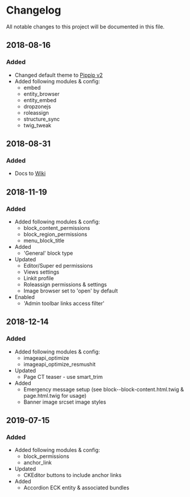 # Changelog
All notable changes to this project will be documented in this file.

## 2018-08-16
### Added
  - Changed default theme to [Pippip v2](https://github.com/TincanPipPip/Pippip-v2)
  - Added following modules & config:
    - embed
    - entity_browser
    - entity_embed
    - dropzonejs
    - roleassign
    - structure_sync
    - twig_tweak
  
## 2018-08-31
### Added
  - Docs to [Wiki](https://github.com/TincanPipPip/syd_make_8/wiki)

## 2018-11-19
### Added
  - Added following modules & config:
    - block_content_permissions
    - block_region_permissions
    - menu_block_title
  - Added
    - 'General' block type
  - Updated
    - Editor/Super ed permissions
    - Views settings
    - Linkit profile
    - Roleassign permissions & settings
    - Image browser set to 'open' by default
  - Enabled
    - 'Admin toolbar links access filter'

## 2018-12-14
### Added
  - Added following modules & config:
    - imageapi_optimize
    - imageapi_optimize_resmushit
  - Updated
    - Page CT teaser - use smart_trim
  - Added
    - Emergency message setup (see block--block-content.html.twig & page.html.twig for usage)
    - Banner image srcset image styles
    
## 2019-07-15
### Added
  - Added following modules & config:
    - block_permissions
    - anchor_link
  - Updated
    - CKEditor buttons to include anchor links
  - Added
    - Accordion ECK entity & associated bundles
